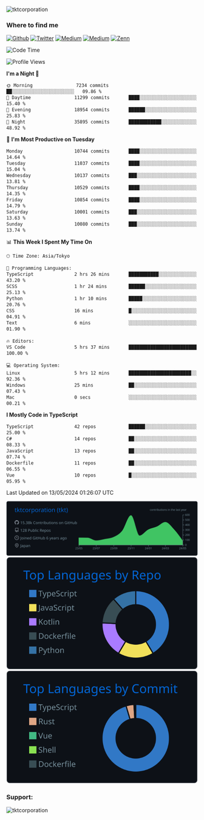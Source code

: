 <p align="left"> <img src="https://komarev.com/ghpvc/?username=tktcorporation&label=Profile%20views&color=0e75b6&style=flat" alt="tktcorporation" /> </p>

<h3>Where to find me</h3>
<p>
<a href="https://github.com/tktcorporation" target="_blank"><img alt="Github" src="https://img.shields.io/badge/GitHub-%2312100E.svg?&style=for-the-badge&logo=Github&logoColor=white" /></a>
<a href="https://twitter.com/tktcorporation" target="_blank"><img alt="Twitter" src="https://img.shields.io/badge/twitter-%231DA1F2.svg?&style=for-the-badge&logo=twitter&logoColor=white" /></a>
<a href="https://www.linkedin.com/in/tktcorporation" target="_blank"><img alt="Medium" src="https://img.shields.io/badge/linkdin-0a66c2.svg?&style=for-the-badge&logo=linkedin&logoColor=white" /></a>
<a href="https://qiita.com/tktcorporation" target="_blank"><img alt="Medium" src="https://img.shields.io/badge/qiita-55C500.svg?&style=for-the-badge&logo=qiita&logoColor=white" /></a>
<a href="https://zenn.dev/tktcorporation" target="_blank"><img alt="Zenn" src="https://img.shields.io/badge/Zenn-3EA8FF.svg?&style=for-the-badge&logo=Zenn&logoColor=white" /></a>
</p>
  
<!--START_SECTION:waka-->
![Code Time](http://img.shields.io/badge/Code%20Time-1%2C535%20hrs%209%20mins-blue)

![Profile Views](http://img.shields.io/badge/Profile%20Views-0-blue)

**I'm a Night 🦉** 

```text
🌞 Morning                7234 commits        ██░░░░░░░░░░░░░░░░░░░░░░░   09.86 % 
🌆 Daytime                11299 commits       ████░░░░░░░░░░░░░░░░░░░░░   15.40 % 
🌃 Evening                18954 commits       ██████░░░░░░░░░░░░░░░░░░░   25.83 % 
🌙 Night                  35895 commits       ████████████░░░░░░░░░░░░░   48.92 % 
```
📅 **I'm Most Productive on Tuesday** 

```text
Monday                   10744 commits       ████░░░░░░░░░░░░░░░░░░░░░   14.64 % 
Tuesday                  11037 commits       ████░░░░░░░░░░░░░░░░░░░░░   15.04 % 
Wednesday                10137 commits       ███░░░░░░░░░░░░░░░░░░░░░░   13.81 % 
Thursday                 10529 commits       ████░░░░░░░░░░░░░░░░░░░░░   14.35 % 
Friday                   10854 commits       ████░░░░░░░░░░░░░░░░░░░░░   14.79 % 
Saturday                 10001 commits       ███░░░░░░░░░░░░░░░░░░░░░░   13.63 % 
Sunday                   10080 commits       ███░░░░░░░░░░░░░░░░░░░░░░   13.74 % 
```


📊 **This Week I Spent My Time On** 

```text
🕑︎ Time Zone: Asia/Tokyo

💬 Programming Languages: 
TypeScript               2 hrs 26 mins       ███████████░░░░░░░░░░░░░░   43.20 % 
SCSS                     1 hr 24 mins        ██████░░░░░░░░░░░░░░░░░░░   25.13 % 
Python                   1 hr 10 mins        █████░░░░░░░░░░░░░░░░░░░░   20.76 % 
CSS                      16 mins             █░░░░░░░░░░░░░░░░░░░░░░░░   04.91 % 
Text                     6 mins              ░░░░░░░░░░░░░░░░░░░░░░░░░   01.90 % 

🔥 Editors: 
VS Code                  5 hrs 37 mins       █████████████████████████   100.00 % 

💻 Operating System: 
Linux                    5 hrs 12 mins       ███████████████████████░░   92.36 % 
Windows                  25 mins             ██░░░░░░░░░░░░░░░░░░░░░░░   07.43 % 
Mac                      0 secs              ░░░░░░░░░░░░░░░░░░░░░░░░░   00.21 % 
```

**I Mostly Code in TypeScript** 

```text
TypeScript               42 repos            ██████░░░░░░░░░░░░░░░░░░░   25.00 % 
C#                       14 repos            ██░░░░░░░░░░░░░░░░░░░░░░░   08.33 % 
JavaScript               13 repos            ██░░░░░░░░░░░░░░░░░░░░░░░   07.74 % 
Dockerfile               11 repos            ██░░░░░░░░░░░░░░░░░░░░░░░   06.55 % 
Vue                      10 repos            █░░░░░░░░░░░░░░░░░░░░░░░░   05.95 % 
```




 Last Updated on 13/05/2024 01:26:07 UTC
<!--END_SECTION:waka-->

[![](https://raw.githubusercontent.com/tktcorporation/tktcorporation/master/profile-summary-card-output/github_dark/0-profile-details.svg)](https://github.com/vn7n24fzkq/github-profile-summary-cards)
[![](https://raw.githubusercontent.com/tktcorporation/tktcorporation/master/profile-summary-card-output/github_dark/1-repos-per-language.svg)](https://github.com/vn7n24fzkq/github-profile-summary-cards) [![](https://raw.githubusercontent.com/tktcorporation/tktcorporation/master/profile-summary-card-output/github_dark/2-most-commit-language.svg)](https://github.com/vn7n24fzkq/github-profile-summary-cards)

<h3 align="left">Support:</h3>
<p><a href="https://www.buymeacoffee.com/tktcorporation"> <img align="left" src="https://cdn.buymeacoffee.com/buttons/v2/default-yellow.png" height="50" width="210" alt="tktcorporation" /></a></p><br><br>
